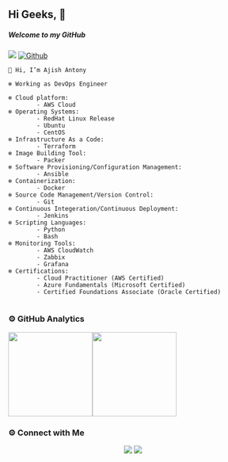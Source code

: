 ## Hi Geeks, 👋

##### Welcome to my GitHub

![](https://visitor-badge.laobi.icu/badge?page_id=ajish-antony) [![Github](https://img.shields.io/github/followers/ajish-antony?label=Follow&style=social)](https://github.com/ajish-antony)

```
👋 Hi, I’m Ajish Antony

❄️ Working as DevOps Engineer

❄️ Cloud platform: 
        - AWS Cloud
❄️ Operating Systems:
        - RedHat Linux Release
        - Ubuntu
        - CentOS
❄️ Infrastructure As a Code:
        - Terraform
❄️ Image Building Tool:
        - Packer
❄️ Software Provisioning/Configuration Management:
        - Ansible
❄️ Containerization:
        - Docker
❄️ Source Code Management/Version Control:
        - Git
❄️ Continuous Integeration/Continuous Deployment:
        - Jenkins
❄️ Scripting Languages:
        - Python
        - Bash
❄️ Monitoring Tools:
        - AWS CloudWatch
        - Zabbix
        - Grafana
❄️ Certifications:
        - Cloud Practitioner (AWS Certified)
        - Azure Fundamentals (Microsoft Certified)
        - Certified Foundations Associate (Oracle Certified)
    
```     

### ⚙️ GitHub Analytics

<img height="170px" src="https://github-readme-stats.vercel.app/api?username=ajish-antony&include_all_commits=true&count_private=true&show_icons=true&theme=chartreuse-dark&card" /><img height="170px" src="https://github-readme-stats.vercel.app/api/top-langs/?username=ajish-antony&include_all_commits=true&count_private=true&show_icons=true&theme=chartreuse-dark&layout=compact" />

### ⚙️ Connect with Me

<p align="center">
<a href="mailto:ajishantony95@gmail.com"><img src="https://img.shields.io/badge/Gmail-D14836?style=for-the-badge&logo=gmail&logoColor=white"/></a>
<a href="https://www.linkedin.com/in/ajish-antony/"><img src="https://img.shields.io/badge/LinkedIn-0077B5?style=for-the-badge&logo=linkedin&logoColor=white"/></a> 
